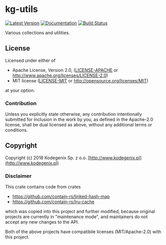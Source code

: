 # kg-utils

[![Latest Version](https://img.shields.io/crates/v/kg-utils.svg)](https://crates.io/crates/kg-utils)
[![Documentation](https://docs.rs/kg-utils/badge.svg)](https://docs.rs/kg-utils)
[![Build Status](https://travis-ci.com/Kodegenix/kg-utils.svg?branch=master)](https://travis-ci.com/Kodegenix/kg-utils)

Various collections and utilities.

## License

Licensed under either of

* Apache License, Version 2.0, ([LICENSE-APACHE](LICENSE-APACHE) or http://www.apache.org/licenses/LICENSE-2.0)
* MIT license ([LICENSE-MIT](LICENSE-MIT) or http://opensource.org/licenses/MIT)

at your option.

### Contribution

Unless you explicitly state otherwise, any contribution intentionally submitted
for inclusion in the work by you, as defined in the Apache-2.0 license, shall be dual licensed as above, without any
additional terms or conditions.

## Copyright

Copyright (c) 2018 Kodegenix Sp. z o.o. [http://www.kodegenix.pl](http://www.kodegenix.pl)

### Disclaimer

This crate contains code from crates 

* https://github.com/contain-rs/linked-hash-map
* https://github.com/contain-rs/lru-cache

which was copied into this project and further modified, because original projects are currently in "maintenance mode", 
and maintainers do not accept any new changes to the API.

Both of the above projects have compatibile licenses (MIT/Apache-2.0) with this project.
